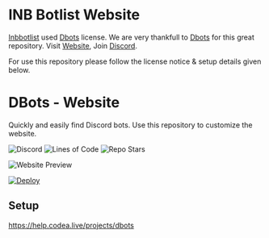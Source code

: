 # INB Botlist Website
[Inbbotlist](https://inbbotlist.com) used [Dbots](https://dbots.co) license.
We are very thankfull to [Dbots](https://dbots.co) for this great repository.
Visit [Website](https://inbbotlist.com), Join [Discord](https://discord.gg/9vjQSMj2zm).

For use this repository please follow the license notice & setup details given below.

# DBots - Website
Quickly and easily find Discord bots. Use this repository to customize the website.

![Discord](https://img.shields.io/discord/236608364333891585?color=6ca294&amp;label=Support&amp;style=for-the-badge)
![Lines of Code](https://img.shields.io/tokei/lines/github/DBots-co/Website?color=6ca294&style=for-the-badge)
![Repo Stars](https://img.shields.io/github/stars/DBots-co/Website?color=6ca294&style=for-the-badge)

![Website Preview](https://i.ibb.co/mJKfRLK/image.png)

[![Deploy](https://www.herokucdn.com/deploy/button.svg)](https://heroku.com/deploy?template=https://github.com/dbots-co/api)

## Setup
https://help.codea.live/projects/dbots
